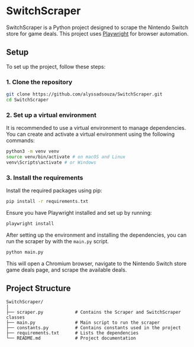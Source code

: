 # SwitchScraper

SwitchScraper is a Python project designed to scrape the Nintendo Switch store for game deals. This project uses [Playwright](https://playwright.dev/python/docs/intro) for browser automation.

## Setup

To set up the project, follow these steps:

### 1. Clone the repository

```sh
git clone https://github.com/alyssadsouza/SwitchScraper.git
cd SwitchScraper
```

### 2. Set up a virtual environment

It is recommended to use a virtual environment to manage dependencies. You can create and activate a virtual environment using the following commands:

```bash
python3 -m venv venv
source venv/bin/activate # on macOS and Linux
venv\Scripts\activate # or Windows
```
### 3. Install the requirements

Install the required packages using pip:

```bash
pip install -r requirements.txt
```

Ensure you have Playwright installed and set up by running:

```bash
playwright install
```

After setting up the environment and installing the dependencies, you can run the scraper by with the `main.py` script.

```bash
python main.py
```

This will open a Chromium browser, navigate to the Nintendo Switch store game deals page, and scrape the available deals.

## Project Structure

```
SwitchScraper/
│
├── scraper.py            # Contains the Scraper and SwitchScraper classes
├── main.py               # Main script to run the scraper
├── constants.py          # Contains constants used in the project
├── requirements.txt      # Lists the dependencies
└── README.md             # Project documentation
```